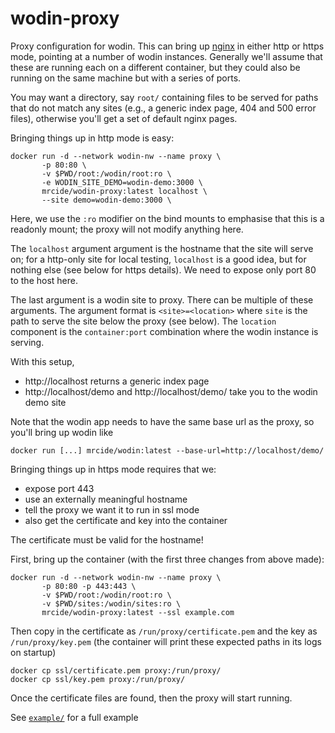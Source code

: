 # wodin-proxy

Proxy configuration for wodin. This can bring up [nginx](https://nginx.org/) in either http or https mode, pointing at a number of wodin instances. Generally we'll assume that these are running each on a different container, but they could also be running on the same machine but with a series of ports.

You may want a directory, say `root/` containing files to be served for paths that do not match any sites (e.g., a generic index page, 404 and 500 error files), otherwise you'll get a set of default nginx pages.

Bringing things up in http mode is easy:

```
docker run -d --network wodin-nw --name proxy \
       -p 80:80 \
       -v $PWD/root:/wodin/root:ro \
       -e WODIN_SITE_DEMO=wodin-demo:3000 \
       mrcide/wodin-proxy:latest localhost \
       --site demo=wodin-demo:3000 \
```

Here, we use the `:ro` modifier on the bind mounts to emphasise that this is a readonly mount; the proxy will not modify anything here.

The `localhost` argument argument is the hostname that the site will serve on; for a http-only site for local testing, `localhost` is a good idea, but for nothing else (see below for https details). We need to expose only port 80 to the host here.

The last argument is a wodin site to proxy. There can be multiple of these arguments. The argument format is `<site>=<location>` where `site` is the path to serve the site below the proxy (see below). The `location` component is the `container:port` combination where the wodin instance is serving.

With this setup,

* http://localhost returns a generic index page
* http://localhost/demo and http://localhost/demo/ take you to the wodin demo site

Note that the wodin app needs to have the same base url as the proxy, so you'll bring up wodin like

```
docker run [...] mrcide/wodin:latest --base-url=http://localhost/demo/
```

Bringing things up in https mode requires that we:

* expose port 443
* use an externally meaningful hostname
* tell the proxy we want it to run in ssl mode
* also get the certificate and key into the container

The certificate must be valid for the hostname!

First, bring up the container (with the first three changes from above made):

```
docker run -d --network wodin-nw --name proxy \
       -p 80:80 -p 443:443 \
       -v $PWD/root:/wodin/root:ro \
       -v $PWD/sites:/wodin/sites:ro \
       mrcide/wodin-proxy:latest --ssl example.com
```

Then copy in the certificate as `/run/proxy/certificate.pem` and the key as `/run/proxy/key.pem` (the container will print these expected paths in its logs on startup)

```
docker cp ssl/certificate.pem proxy:/run/proxy/
docker cp ssl/key.pem proxy:/run/proxy/
```

Once the certificate files are found, then the proxy will start running.

See [`example/`](example) for a full example
